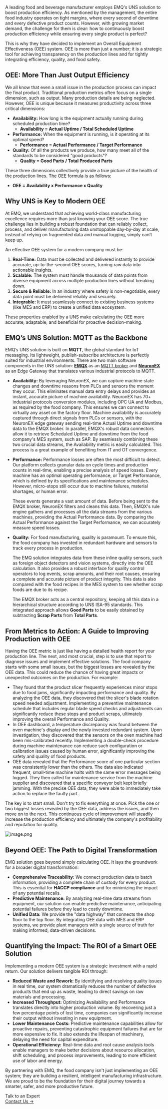 A leading food and beverage manufacturer employs EMQ's UNS solution to boost production efficiency. As mentioned by the management, the entire food industry operates on tight margins, where every second of downtime and every defective product counts. However, with growing market demand, the challenge for them is clear: how to continuously boost production efficiency while ensuring every single product is perfect?

This is why they have decided to implement an Overall Equipment Effectiveness (OEE) system. OEE is more than just a number; it is a strategic tool for achieving transparency on the production lines and for tightly integrating efficiency, quality, and food safety.

## OEE: More Than Just Output Efficiency

We all know that even a small issue in the production process can impact the final product. Traditional production metrics often focus on a single dimension, such as output. Many production details are being neglected. However, OEE is unique because it measures productivity across three critical dimensions:

- **Availability:** How long is the equipment actually running during scheduled production time?
  - **Availability = Actual Uptime / Total Scheduled Uptime**
- **Performance:** When the equipment is running, is it operating at its optimal speed?
  - **Performance = Actual Performance / Target Performance**
- **Quality:** Of all the products we produce, how many meet all of the standards to be considered "good products"?
  - **Quality = Good Parts / Total Produced Parts**

These three dimensions collectively provide a true picture of the health of the production lines. The OEE formula is as follows:

- **OEE = Availability x Performance x Quality**

## Why UNS is Key to Modern OEE

At EMQ, we understand that achieving world-class manufacturing excellence requires more than just knowing your OEE score. The true challenge lies in building a robust foundation that can reliably collect, process, and deliver manufacturing data unstoppable day-by-day at scale, instead of relying on fragmented data and manual logging, simply can’t keep up.

An effective OEE system for a modern company must be:

1. **Real-Time:** Data must be collected and delivered instantly to provide accurate, up-to-the-second OEE scores, turning raw data into actionable insights.
2. **Scalable:** The system must handle thousands of data points from diverse equipment across multiple production lines without breaking down.
3. **Secure & Reliable:** In an industry where safety is non-negotiable, every data point must be delivered reliably and securely.
4. **Integrable:** It must seamlessly connect to existing business systems (like MES and ERP) to create a unified data ecosystem.

These properties enabled by a UNS make calculating the OEE more accurate, adaptable, and beneficial for proactive decision-making.

## EMQ’s UNS Solution: MQTT as the Backbone

EMQ’s UNS solution is built on **MQTT**, the global standard for IoT messaging. Its lightweight, publish-subscribe architecture is perfectly suited for industrial environments. There are two main software components in the UNS solution: **[EMQX](https://www.emqx.com/en/platform)** as an [MQTT broker](https://www.emqx.com/en/blog/the-ultimate-guide-to-mqtt-broker-comparison) and **[NeuronEX](https://www.emqx.com/en/products/neuronex)** as an Edge Gateway that translates various industrial protocols to MQTT.

- **Availability:** By leveraging NeuronEX, we can capture machine state changes and downtime reasons from PLCs and sensors the moment they occur. This eliminates manual data entry delays and provides an instant, accurate picture of machine availability. NeuronEX has 70+ industrial protocols conversion modules, including OPC UA and Modbus, as required by the food company. This ensures we can connect to virtually any asset on the factory floor.
  Machine availability is accurately captured through direct signals from PLCs or sensors, with the NeuronEX edge gateway sending real-time Actual Uptime and downtime data to the EMQX broker. In parallel, EMQX's robust data connectors allow it to retrieve Scheduled Uptime and downtime from the food company's MES system, such as SAP. By seamlessly combining these two crucial data streams, the Availability metric is easily calculated. This process is a great example of benefiting from IT and OT convergence.

- **Performance:** Performance losses are often the most difficult to detect. Our platform collects granular data on cycle times and production counts in real-time, enabling a precise analysis of speed losses. Every machine has an optimal operating performance, or Target Performance, which is defined by its specifications and maintenance schedules. However, micro-stops still occur due to machine failures, material shortages, or human error.

  These events generate a vast amount of data. Before being sent to the EMQX broker, NeuronEX filters and cleans this data. Then, EMQX's rule engine gathers and processes all the data streams from the various machines, providing the Actual Performance data. By comparing the Actual Performance against the Target Performance, we can accurately measure speed losses.

- **Quality:** For food manufacturing, quality is paramount. To ensure this, the food company has invested in redundant hardware and sensors to track every process in production.

  The EMQ solution integrates data from these inline quality sensors, such as foreign object detectors and vision systems, directly into the OEE calculation. It also provides a robust interface for quality control operators to log events, scrap amounts, and their root causes, ensuring a complete and accurate picture of product integrity. This data is also compared with the food recipes in the MES system to see whether scrap foods are due to its recipe.

  The EMQX broker acts as a central repository, keeping all this data in a hierarchical structure according to UNS ISA-95 standards. This integrated approach allows **Good Parts** to be easily obtained by subtracting **Scrap Parts** from **Total Parts**.

## From Metrics to Action: A Guide to Improving Production with OEE

Having the OEE metric is just like having a detailed health report for your production line. The next, and most crucial, step is to use that report to diagnose issues and implement effective solutions. The food company starts with some small issues, but the biggest losses are revealed by the OEE data. This could reduce the chance of having great impacts or unexpected outcomes on the production. For example:

- They found that the product slicer frequently experiences minor stops due to food jams, significantly impacting performance and quality. By analyzing the OEE data, they discovered that the slicer's blade rotation speed needed adjustment. Implementing a preventive maintenance schedule that includes regular blade speed checks and adjustments can significantly reduce these stops and product scraps, ultimately improving the overall Performance and Quality.
- In OEE dashboard, a temperature discrepancy was found between the oven machine's display and the newly invested redundant system. Upon investigation, they discovered that the sensors on the oven machine had been mis-calibrated recently. Implementing a double-check procedure during machine maintenance can reduce such configuration or calibration issues caused by human error, significantly improving the safety and quality of food products.
- OEE data revealed that the Performance score of one particular section was consistently lower than the others. The data also indicated frequent, small-time machine halts with the same error messages being logged. They then called for maintenance service from the machine supplier and discovered that a specific conveyor belt kept briefly jamming. With the precise OEE data, they were able to immediately take action to replace the faulty part.

The key is to start small. Don't try to fix everything at once. Pick the one or two biggest losses revealed by the OEE data, address the issues, and then move on to the next. This continuous cycle of improvement will steadily increase the production efficiency and ultimately the company's profitability and reputation for quality.

![image.png](https://assets.emqx.com/images/0fe025215e391ff6537546bb98870895.png)

## Beyond OEE: The Path to Digital Transformation

EMQ solution goes beyond simply calculating OEE. It lays the groundwork for a broader digital transformation:

- **Comprehensive Traceability:** We connect production data to batch information, providing a complete chain of custody for every product. This is essential for **HACCP compliance** and for minimizing the impact of any potential recalls.
- **Predictive Maintenance:** By analyzing real-time data streams from equipment, our solution can enable predictive maintenance, anticipating potential failures before they lead to costly downtime.
- **Unified Data:** We provide the "data highway" that connects the shop floor to the top floor. By integrating OEE data with MES and ERP systems, we provide plant managers with a single source of truth for making informed, data-driven decisions.

## Quantifying the Impact: The ROI of a Smart OEE Solution

Implementing a modern OEE system is a strategic investment with a rapid return. Our solution delivers tangible ROI through:

- **Reduced Waste and Rework:** By identifying and resolving quality issues in real time, our system dramatically reduces the number of defective products that end up as waste, leading to direct savings on raw materials and processing.
- **Increased Throughput:** Optimizing Availability and Performance translates directly into higher production volume. By recovering just a few percentage points of lost time, companies can significantly increase their output without investing in new equipment.
- **Lower Maintenance Costs:** Predictive maintenance capabilities allow for proactive repairs, preventing catastrophic equipment failures that are far more expensive to fix. It also extends the lifespan of machinery, delaying the need for capital expenditure.
- **Operational Efficiency:** Real-time data and root cause analysis tools enable managers to make better decisions about resource allocation, shift scheduling, and process improvements, leading to more efficient use of labor and energy.

By partnering with EMQ, the food company isn't just implementing an OEE system; they are building a resilient, intelligent manufacturing infrastructure. We are proud to be the foundation for their digital journey towards a smarter, safer, and more productive future.



<section class="promotion">
    <div>
        Talk to an Expert
    </div>
    <a href="https://www.emqx.com/en/contact?product=solutions" class="button is-gradient">Contact Us →</a>
</section>
